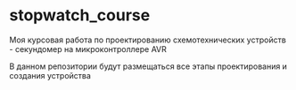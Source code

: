 # stopwatch_course
Моя курсовая работа по проектированию схемотехнических устройств - секундомер на микроконтроллере AVR

В данном репозитории будут размещаться все этапы проектирования и создания устройства
